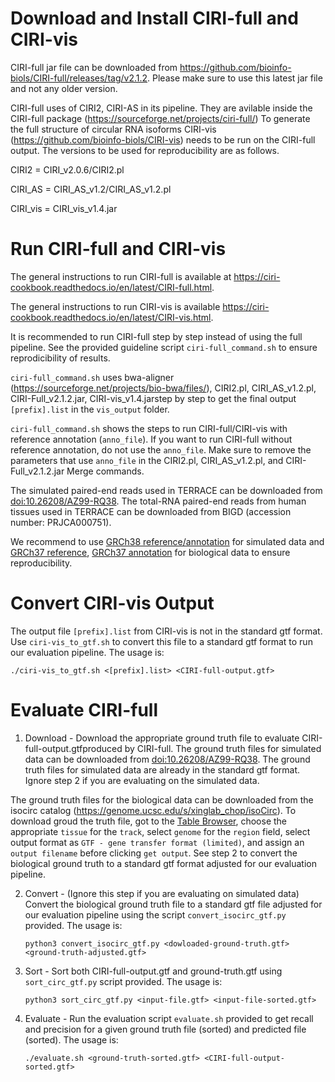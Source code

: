 # Download and Install CIRI-full and CIRI-vis

CIRI-full jar file can be downloaded from https://github.com/bioinfo-biols/CIRI-full/releases/tag/v2.1.2. Please make sure to use this latest jar file and not any older version.

CIRI-full uses of CIRI2, CIRI-AS in its pipeline. They are avilable inside the CIRI-full package (https://sourceforge.net/projects/ciri-full/) To generate the full structure of circular RNA isoforms CIRI-vis (https://github.com/bioinfo-biols/CIRI-vis) needs to be run on the CIRI-full output. The versions to be used for reproducibility are as follows.

CIRI2 = CIRI_v2.0.6/CIRI2.pl

CIRI_AS = CIRI_AS_v1.2/CIRI_AS_v1.2.pl

CIRI_vis = CIRI_vis_v1.4.jar

# Run CIRI-full and CIRI-vis

The general instructions to run CIRI-full is available at https://ciri-cookbook.readthedocs.io/en/latest/CIRI-full.html. 

The general instructions to run CIRI-vis is available https://ciri-cookbook.readthedocs.io/en/latest/CIRI-vis.html.

It is recommended to run CIRI-full step by step instead of using the full pipeline. See the provided guideline script `ciri-full_command.sh` to ensure reprodicibility of results.

`ciri-full_command.sh` uses bwa-aligner (https://sourceforge.net/projects/bio-bwa/files/), CIRI2.pl, CIRI_AS_v1.2.pl, CIRI-Full_v2.1.2.jar, CIRI-vis_v1.4.jarstep by step to get the final output `[prefix].list` in the `vis_output` folder.

`ciri-full_command.sh` shows the steps to run CIRI-full/CIRI-vis with reference annotation (`anno_file`). If you want to run CIRI-full without reference annotation, do not use the `anno_file`. Make sure to remove the parameters that use `anno_file` in the CIRI2.pl, CIRI_AS_v1.2.pl, and CIRI-Full_v2.1.2.jar Merge commands.

The simulated paired-end reads used in TERRACE can be downloaded from [doi:10.26208/AZ99-RQ38](https://doi.org/10.26208/AZ99-RQ38). The total-RNA paired-end reads from human tissues used in TERRACE can be downloaded from BIGD (accession number: PRJCA000751).

We recommend to use [GRCh38 reference/annotation](https://ftp.ensembl.org/pub/release-97/gtf/homo_sapiens/Homo_sapiens.GRCh38.97.gtf.gz) for simulated data and [GRCh37 reference](https://ftp.ebi.ac.uk/pub/databases/gencode/Gencode_human/release_43/GRCh37_mapping/GRCh37.primary_assembly.genome.fa.gz),  [GRCh37 annotation](https://ftp.ebi.ac.uk/pub/databases/gencode/Gencode_human/release_43/GRCh37_mapping/gencode.v43lift37.basic.annotation.gtf.gz) for biological data to ensure reproducibility.

# Convert CIRI-vis Output

The output file `[prefix].list` from CIRI-vis is not in the standard gtf format. Use `ciri-vis_to_gtf.sh` to convert this file to a standard gtf format to run our evaluation pipeline. The usage is:

```
./ciri-vis_to_gtf.sh <[prefix].list> <CIRI-full-output.gtf>
```

# Evaluate CIRI-full

1. Download - Download the appropriate ground truth file to evaluate CIRI-full-output.gtfproduced by CIRI-full. The ground truth files for simulated data can be downloaded from [doi:10.26208/AZ99-RQ38](https://doi.org/10.26208/AZ99-RQ38). The ground truth files for simulated data are already in the standard gtf format. Ignore step 2 if you are evaluating on the simulated data.

The ground truth files for the biological data can be downloaded from the isocirc catalog (https://genome.ucsc.edu/s/xinglab_chop/isoCirc). To download groud the truth file, got to the [Table Browser](https://genome.ucsc.edu/cgi-bin/hgTables?hgsid=1761281632_7eq71llIPltZklaNkDC972ZYv5N6&db=hg19&position=chr1:23356962-23380332&hgta_regionType=range), choose the appropriate `tissue` for the `track`, select `genome` for the `region` field, select output format as `GTF - gene transfer format (limited)`, and assign an `output filename` before clicking `get output`.  See step 2 to convert the biological ground truth to a standard gtf format adjusted for our evaluation pipeline.

2. Convert - (Ignore this step if you are evaluating on simulated data) Convert the biological ground truth file to a standard gtf file adjusted for our evaluation pipeline using the script `convert_isocirc_gtf.py` provided. The usage is:
    ```
    python3 convert_isocirc_gtf.py <dowloaded-ground-truth.gtf> <ground-truth-adjusted.gtf>
    ```

3. Sort - Sort both CIRI-full-output.gtf and ground-truth.gtf using `sort_circ_gtf.py` script provided. The usage is:
    ```
    python3 sort_circ_gtf.py <input-file.gtf> <input-file-sorted.gtf>
    ```
4. Evaluate - Run the evaluation script `evaluate.sh` provided to get recall and precision for a given ground truth file (sorted) and predicted file (sorted). The usage is:
    ```
    ./evaluate.sh <ground-truth-sorted.gtf> <CIRI-full-output-sorted.gtf>
    ```

